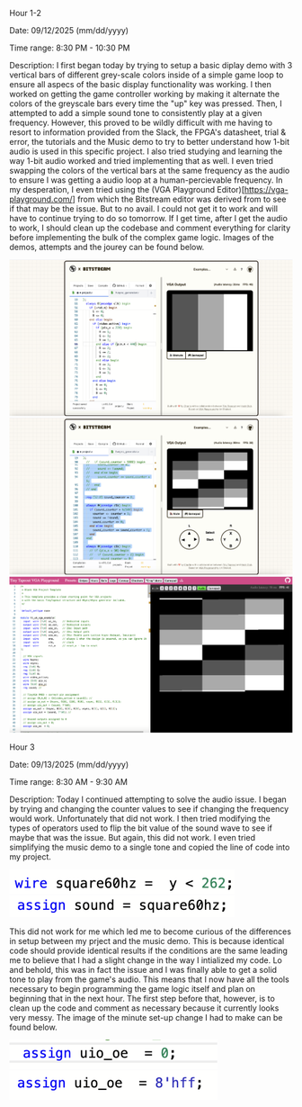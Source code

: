 Hour 1-2

Date: 09/12/2025 (mm/dd/yyyy)

Time range: 8:30 PM - 10:30 PM

Description: I first began today by trying to setup a basic diplay demo with 3 vertical bars of different grey-scale colors inside of a simple game loop to ensure all aspecs of the basic display functionality was working. I then worked on getting the game controller working by making it alternate the colors of the greyscale bars every time the "up" key was pressed. Then, I attempted to add a simple sound tone to consistently play at a given frequency. However, this proved to be wildly difficult with me having to resort to information provided from the Slack, the FPGA's datasheet, trial & error, the tutorials and the Music demo to try to better understand how 1-bit audio is used in this specific project. I also tried studying and learning the way 1-bit audio worked and tried implementing that as well. I even tried swapping the colors of the vertical bars at the same frequency as the audio to ensure I was getting a audio loop at a human-percievable frequency. In my desperation, I even tried using the (VGA Playground Editor)[https://vga-playground.com/] from which the Bitstream editor was derived from to see if that may be the issue. But to no avail. I could not get it to work and will have to continue trying to do so tomorrow. If I get time, after I get the audio to work, I should clean up the codebase and comment everything for clarity before implementing the bulk of the complex game logic. Images of the demos, attempts and the jourey can be found below.

![Image of Vertical Bar Demo](./images/Hour1-2/1.png)
![Image of Vertical Bar Demo When Tuned To Audio Frequency](./images/Hour1-2/2.png)
![Image of Vertical Bar Demo In VGA Playground Editor](./images/Hour1-2/3.png)


Hour 3

Date: 09/13/2025 (mm/dd/yyyy)

Time range: 8:30 AM - 9:30 AM

Description: Today I continued attempting to solve the audio issue. I began by trying and changing the counter values to see if changing the frequency would work. Unfortunately that did not work. I then tried modifying the types of operators used to flip the bit value of the sound wave to see if maybe that was the issue. But again, this did not work. I even tried simplifying the music demo to a single tone and copied the line of code into my project.

![Image of First Line Copied](./images/Hour3/1.png)
![Image of Second Line Copied](./images/Hour3/2.png)

This did not work for me which led me to become curious of the differences in setup between my prject and the music demo. This is because identical code should provide identical results if the conditions are the same leading me to believe that I had a slight change in the way I intialized my code. Lo and behold, this was in fact the issue and I was finally able to get a solid tone to play from the game's audio. This means that I now have all the tools necessary to begin programming the game logic itself and plan on beginning that in the next hour. The first step before that, however, is to clean up the code and comment as necessary because it currently looks very messy. The image of the minute set-up change I had to make can be found below.

![Image of Old Line](./images/Hour3/3.png)
![Image of Inage of New Line](./images/Hour3/4.png)